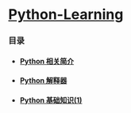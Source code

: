 # [Python-Learning](https://github.com/yrylalala/Python-Learning)
### 目录
- #### [Python 相关简介](note/Html/Python相关简介.html)
- #### [Python 解释器](note/Html/Python解释器.html)
- #### [Python 基础知识(1)](note/Html/Python基础知识(1).html)
